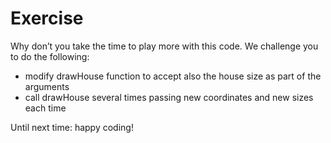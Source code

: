 # Exercise

Why don’t you take the time to play more with this code. We challenge you to do the following:

-	modify drawHouse function to accept also the house size as part of the arguments
-	call drawHouse several times passing new coordinates and new sizes each time

Until next time: happy coding!

